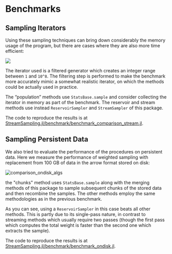 # Benchmarks

## Sampling Iterators

Using these sampling techniques can bring down considerably the memory usage of the program, 
but there are cases where they are also more time efficient:

![](https://github.com/user-attachments/assets/f92becdb-09bd-40c6-8f05-580c0229e83e)

The iterator used is a filtered generator which creates an integer range between `1` and `10^8`. The filtering step is performed to make the
benchmark more accurately mimic a somewhat realistic iterator, on which the methods could be actually used in practice.

The “population” methods use `StatsBase.sample` and consider collecting the iterator in memory as part of the benchmark. The reservoir and stream
methods use instead `ReservoirSampler` and `StreamSampler` of this package.

The code to reproduce the results is at [StreamSampling.jl/benchmark/benchmark_comparison_stream.jl](https://github.com/JuliaDynamics/StreamSampling.jl/blob/main/benchmark/benchmark_comparison_stream.jl).

## Sampling Persistent Data

We also tried to evaluate the performance of the procedures on persistent data. Here we measure the
performance of weighted sampling with replacement from 100 GB of data in the arrow format stored on
disk:

![comparison_ondisk_algs](https://github.com/user-attachments/assets/a6bc09a0-12c9-4a7b-9cc7-0e25edf35eba)

the "chunks" method uses `StatsBase.sample` along with the merging methods of this package to sample
subsequent chunks of the stored data and then recombine the samples. The other methods employ the
same methodologies as in the previous benchmark.

As you can see, using a `ReservoirSampler` in this case beats all other methods. This is partly due to its
single-pass nature, in contrast to streaming methods which usually require two passes (though the first pass
which computes the total weight is faster than the second one which extracts the sample).

The code to reproduce the results is at [StreamSampling.jl/benchmark/benchmark_ondisk.jl](https://github.com/JuliaDynamics/StreamSampling.jl/blob/main/benchmark/benchmark_ondisk.jl).

